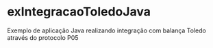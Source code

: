 # exIntegracaoToledoJava
Exemplo de aplicação Java realizando integração com balança Toledo através do protocolo P05
